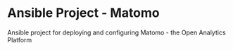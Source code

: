 # Ansible Project - Matomo

Ansible project for deploying and configuring Matomo - the Open Analytics Platform
